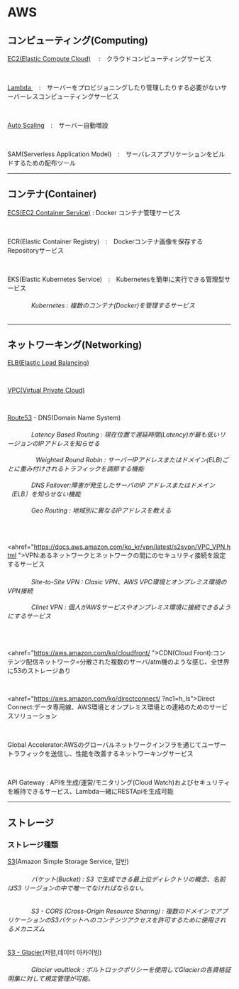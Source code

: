 # AWS

<h2>コンピューティング(Computing)</h2>   


<a href="https://github.com/kimTH65/AWS/blob/main/aws/EC2.md">EC2(Elastic Compute Cloud)</a> 　:　クラウドコンピューティングサービス


<br>  

<a href="https://aws.amazon.com/ko/lambda/faqs/ "> Lambda </a>　:　サーバーをプロビジョニングしたり管理したりする必要がないサーバーレスコンピューティングサービス

<br>

<a href="https://docs.aws.amazon.com/ko_kr/autoscaling/ec2/userguide/what-is-amazon-ec2-auto-scaling.html">Auto Scaling</a>　:　サーバー自動増設

<br> 
 
SAM(Serverless Application Model)　:　サーバレスアプリケーションをビルドするための配布ツール 

<hr>

 
<!--                                        ----------------------------------------------------------                                      -->


<h2>コンテナ(Container)</h2>  

<a href="https://github.com/kimTH65/AWS/blob/main/aws/ECS.md">ECS(EC2 Container Service)</a> : Docker コンテナ管理サービス

<br>

ECR(Elastic Container Registry)　:　Dockerコンテナ画像を保存するRepositoryサービス 

<br>

EKS(Elastic Kubernetes Service)　:　Kubernetesを簡単に実行できる管理型サービス

<h6>
&emsp; &emsp; &emsp; Kubernetes : 複数のコンテナ(Docker)を管理するサービス
</h6>

<hr>


<!--                                        ----------------------------------------------------------                                      -->


<h2>ネットワーキング(Networking)</h2>

<a href="https://github.com/kimTH65/AWS/blob/main/aws/ELB.md">ELB(Elastic Load Balancing) </a> 

<br>

<a href="https://github.com/kimTH65/AWS/blob/main/aws/VPC.md">VPC(Virtual Private Cloud)</a>

<br>

<a href="https://aws.amazon.com/ko/route53/">Route53</a> - DNS(Domain Name System)

<h6>
&emsp; &emsp; &emsp; Latency Based Routing : 現在位置で遅延時間(Latency)が最も低いリージョンのIPアドレスを知らせる
<br><br>
&emsp;&emsp;&emsp; &emsp; Weighted Round Robin : サーバーIPアドレスまたはドメイン(ELB)ごとに重み付けされるトラフィックを調節する機能
<br><br>
&emsp; &emsp; &emsp; DNS Failover:障害が発生したサーバのIP アドレスまたはドメイン（ELB）を知らせない機能
<br><br>
&emsp; &emsp; &emsp; Geo Routing : 地域別に異なるIPアドレスを教える
</h6>

<br>

<ahref="https://docs.aws.amazon.com/ko_kr/vpn/latest/s2svpn/VPC_VPN.html ">VPN</a>:あるネットワークとネットワークの間にのセキュリティ接続を設定するサービス
<h6>
&emsp; &emsp; &emsp; Site-to-Site VPN : Clasic VPN、AWS VPC環境とオンプレミス環境のVPN接続
<br><br>  
&emsp; &emsp; &emsp; Clinet VPN : 個人がAWSサービスやオンプレミス環境に接続できるようにするサービス 
</h6>
  
<br>

<ahref="https://aws.amazon.com/ko/cloudfront/ ">CDN(Cloud Front)</a>:コンテンツ配信ネットワーク=分散された複数のサーバ/atm機のような感じ、全世界に53のストレージあり

<br>

<ahref="https://aws.amazon.com/ko/directconnect/ ?nc1=h_ls">Direct Connect</a>:データ専用線、AWS環境とオンプレミス環境との連結のためのサービスソリューション

<br>

Global Accelerator:AWSのグローバルネットワークインフラを通じてユーザートラフィックを送信し、性能を改善するネットワーキングサービス

<br>

API Gateway : APIを生成/運営/モニタリング(Cloud Watch)およびセキュリティを維持できるサービス、Lambda一緒にRESTApiを生成可能

<hr>


<!--                                        ----------------------------------------------------------                                      -->


<h2>ストレージ</h2>

<h3>ストレージ種類</h3>

<a href="https://aws.amazon.com/ko/s3/?nc1=h_ls">S3</a>(Amazon Simple Storage Service, 일반)

<h6> &emsp; &emsp; &emsp; バケット(Bucket) : S3 で生成できる最上位ディレクトリの概念、名前はS3 リージョンの中で唯一でなければならない。 </h6>

<h6> &emsp; &emsp; &emsp; S3 - CORS (Cross-Origin Resource Sharing) : 複数のドメインでアプリケーションのS3バケットへのコンテンツアクセスを許可するために使用されるメカニズム</h6>

<a href="https://aws.amazon.com/ko/s3/storage-classes/glacier/?nc1=h_ls">S3 - Glacier</a>(저렴,데이터 아카이빙) 

<h6> &emsp; &emsp; &emsp; Glacier vaultlock : ボルトロックポリシーを使用してGlacierの各資格証明集に対して規定管理が可能。
